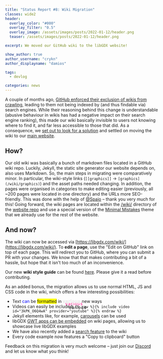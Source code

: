```yaml
---
title: "Status Report #8: Wiki Migration"
classes: wide2
header:
  overlay_color: "#000"
  overlay_filter: "0.5"
  overlay_image: /assets/images/posts/2022-01-12/header.png
  teaser: /assets/images/posts/2022-01-12/header.png

excerpt: We moved our GitHub wiki to the libGDX website!

show_author: true
author_username: "crykn"
author_displayname: "damios"

tags:
  - devlog

categories: news
---
```


A couple of months ago, [GitHub enforced their exclusion of wikis from crawling](https://github.com/github/feedback/discussions/4992#discussioncomment-1448177), leading to them not being indexed by (and thus findable via) search engines. While their reasoning behind this change is understandable (abusive behaviour in wikis has had a negative impact on their search engine ranking), this made our wiki basically invisible to users not knowing where to find it, and far less accessible to those that did. As a consequence, we [set out to look for a solution](https://github.com/libgdx/libgdx.github.io/issues/58) and settled on moving the wiki to our [main website](/wiki/).

## How?
Our old wiki was basically a bunch of markdown files located in a GitHub wiki repo. Luckily, Jekyll, the static site generator our website depends on, also uses Markdown. So, the main steps in migrating were comparatively minor. In particular, the wiki-style links (`[[graphics]]` -> `[graphics](/wiki/graphics)`) and the asset paths needed changing. In addition, the pages were organised in categories to make editing easier (previously, all ~200 pages were located in one directory) and the URLs more SEO-friendly. This was done with the help of [@Spaio](https://github.com/Spaio) – thank you very much for this! Going forward, the wiki pages are located within the [/wiki/](https://github.com/libgdx/libgdx.github.io/tree/dev/wiki) directory of the [website repo](https://github.com/libgdx/libgdx.github.io) and use a special version of the [Minimal Mistakes](https://mmistakes.github.io/minimal-mistakes/) theme that we already use for the rest of the website.

## And now?
The wiki can now be accessed via [https://libgdx.com/wiki/](https://libgdx.com/wiki/). To **edit a page**, use the "Edit on GitHub" link on top of each page. This will redirect you to GitHub, where you can submit a PR with your changes. We know that that makes contributing a bit of a hassle, but hope that it isn't too much of an inconvenience.

Our new **wiki style guide** can be found [here](/wiki/misc/wiki-style-guide). Please give it a read before contributing.

As an added bonus, the migration allows us to use normal HTML, JS and CSS code in the wiki, which offers a few interesting possibilities:

<style>
.example {
  background-color: yellow;
}
.example:hover {
  background-color: orange;
}
.example2 {
  padding-top: -10px;
  transform: translate(-50%, -50%);
	letter-spacing:0.1em;
  -webkit-text-fill-color: transparent;
  -webkit-text-stroke-width: 2px;
  -webkit-text-stroke-color: #eeeeee;
  text-shadow:
						8px 8px #ff1f8f,
						20px 20px #000000;
}
</style>

- Text <span style="color:blue">can</span> be <span class="example">formatted</span> in <span class="example2">various</span> new ways
- Videos can easily be included: `{% raw %}{% include video id="3kPK_O6Q4wA" provider="youtube" %}{% endraw %}`
- Jekyll elements like, for example, [carousels](https://github.com/libgdx/libgdx.github.io/wiki/Custom-Additions#carousel) can be used
- libGDX [GWT apps can be embedded](/wiki/misc/wiki-style-guide#adding-gwt-examples) on wiki pages, allowing us to showcase live libGDX examples
- We have also recently added a [search feature](/wiki/search) to the wiki
- Every code example now features a "Copy to clipboard" button

Feedback on this migration is very much welcome – just join our [Discord](/community/discord/) and let us know what you think!
